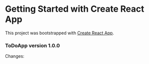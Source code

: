 # Getting Started with Create React App

This project was bootstrapped with [Create React App](https://github.com/facebook/create-react-app).

### ToDoApp version 1.0.0
Changes: 